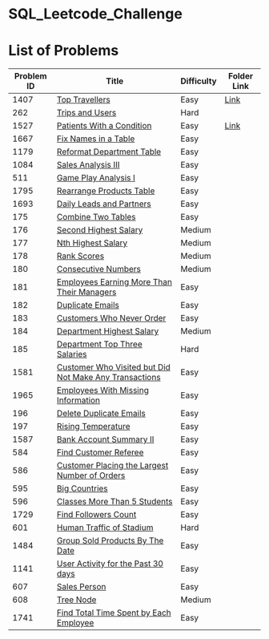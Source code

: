 # SQL_Leetcode_Challenge

# List of Problems


| Problem ID | Title                                                                                                                                          | Difficulty | Folder Link |
|------------|------------------------------------------------------------------------------------------------------------------------------------------------|------------| -----------|
| 1407       | [Top Travellers](https://leetcode.com/problems/top-travellers)                                                                                 | Easy       | [Link](./1407_Top_Travellers/README.md) |
| 262        | [Trips and Users](https://leetcode.com/problems/trips-and-users)                                                                               | Hard       | 
| 1527       | [Patients With a Condition](https://leetcode.com/problems/patients-with-a-condition)                                                           | Easy       | [Link](./1527_Patients%20With%20a%20Condition/README.md) |
| 1667       | [Fix Names in a Table](https://leetcode.com/problems/fix-names-in-a-table)                                                                     | Easy       | 
| 1179       | [Reformat Department Table](https://leetcode.com/problems/reformat-department-table)                                                           | Easy       |
| 1084       | [Sales Analysis III](https://leetcode.com/problems/sales-analysis-iii)                                                                         | Easy       | 
| 511        | [Game Play Analysis I](https://leetcode.com/problems/game-play-analysis-i)                                                                     | Easy       | 
| 1795       | [Rearrange Products Table](https://leetcode.com/problems/rearrange-products-table)                                                             | Easy       | 
| 1693       | [Daily Leads and Partners](https://leetcode.com/problems/daily-leads-and-partners)                                                             | Easy       | 
| 175        | [Combine Two Tables](https://leetcode.com/problems/combine-two-tables)                                                                         | Easy       | 
| 176        | [Second Highest Salary](https://leetcode.com/problems/second-highest-salary)                                                                   | Medium     | 
| 177        | [Nth Highest Salary](https://leetcode.com/problems/nth-highest-salary)                                                                         | Medium     | 
| 178        | [Rank Scores](https://leetcode.com/problems/rank-scores)                                                                                       | Medium     | 
| 180        | [Consecutive Numbers](https://leetcode.com/problems/consecutive-numbers)                                                                       | Medium     | 
| 181        | [Employees Earning More Than Their Managers](https://leetcode.com/problems/employees-earning-more-than-their-managers)                         | Easy       | 
| 182        | [Duplicate Emails](https://leetcode.com/problems/duplicate-emails)                                                                             | Easy       | 
| 183        | [Customers Who Never Order](https://leetcode.com/problems/customers-who-never-order)                                                           | Easy       | 
| 184        | [Department Highest Salary](https://leetcode.com/problems/department-highest-salary)                                                           | Medium     | 
| 185        | [Department Top Three Salaries](https://leetcode.com/problems/department-top-three-salaries)                                                   | Hard       | 
| 1581       | [Customer Who Visited but Did Not Make Any Transactions](https://leetcode.com/problems/customer-who-visited-but-did-not-make-any-transactions) | Easy       | 
| 1965       | [Employees With Missing Information](https://leetcode.com/problems/employees-with-missing-information)                                         | Easy       | 
| 196        | [Delete Duplicate Emails](https://leetcode.com/problems/delete-duplicate-emails)                                                               | Easy       |
| 197        | [Rising Temperature](https://leetcode.com/problems/rising-temperature)                                                                         | Easy       | 
| 1587       | [Bank Account Summary II](https://leetcode.com/problems/bank-account-summary-ii)                                                               | Easy       | 
| 584        | [Find Customer Referee](https://leetcode.com/problems/find-customer-referee)                                                                   | Easy       | 
| 586        | [Customer Placing the Largest Number of Orders](https://leetcode.com/problems/customer-placing-the-largest-number-of-orders)                   | Easy       | 
| 595        | [Big Countries](https://leetcode.com/problems/big-countries)                                                                                   | Easy       | 
| 596        | [Classes More Than 5 Students](https://leetcode.com/problems/classes-more-than-5-students)                                                     | Easy       |
| 1729       | [Find Followers Count](https://leetcode.com/problems/find-followers-count)                                                                     | Easy       |
| 601        | [Human Traffic of Stadium](https://leetcode.com/problems/human-traffic-of-stadium/description/)                                                | Hard       |
| 1484       | [Group Sold Products By The Date](https://leetcode.com/problems/group-sold-products-by-the-date/description/)                                  | Easy       |
| 1141       | [User Activity for the Past 30 days](https://leetcode.com/problems/user-activity-for-the-past-30-days-i/description/)                          | Easy       |
| 607        | [Sales Person](https://leetcode.com/problems/sales-person/description/)                                                                        | Easy       |
| 608        | [Tree Node](https://leetcode.com/problems/tree-node/description/)                                                                              | Medium     |
| 1741       | [Find Total Time Spent by Each Employee](https://leetcode.com/problems/find-total-time-spent-by-each-employee)                                 | Easy       | 
